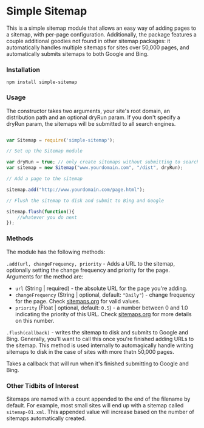 # Simple Sitemap

This is a simple sitemap module that allows an easy way of adding pages to a sitemap, with per-page configuration. Additionally, the package features a couple additional goodies not found in other sitemap packages: it automatically handles multiple sitemaps for sites over 50,000 pages, and automatically submits sitemaps to both Google and Bing.

### Installation

`npm install simple-sitemap`

### Usage

The constructor takes two arguments, your site's root domain, an distribution path and an optional dryRun param. If you don't specify a dryRun param, the sitemaps will be submitted to all search engines.

~~~javascript

var Sitemap = require('simple-sitemap');

// Set up the Sitemap module

var dryRun = true; // only create sitemaps without submitting to search engines
var sitemap = new Sitemap("www.yourdomain.com", "/dist", dryRun);

// Add a page to the sitemap

sitemap.add("http://www.yourdomain.com/page.html");

// Flush the sitemap to disk and submit to Bing and Google

sitemap.flush(function(){
    //whatever you do next
});
~~~

### Methods

The module has the following methods:

`.add(url, changeFrequency, priority` - Adds a URL to the sitemap, optionally setting the change frequency and priority for the page. Arguments for the method are:

* `url` (String | required) - the absolute URL for the page you're adding.
* `changeFrequency` (String | optional, default: `"Daily"`) - change frequency for the page. Check [sitemaps.org](http://www.sitemaps.org/protocol.html) for valid values.
* `priority` (Float | optional, default: `0.5`) - a number between 0 and 1.0 indicating the priority of this URL. Check [sitemaps.org](http://www.sitemaps.org/protocol.html) for more details on this number.

`.flush(callback)` - writes the sitemap to disk and submits to Google and Bing. Generally, you'll want to call this once you're finished adding URLs to the sitemap. This method is used internally to automagically handle writing sitemaps to disk in the case of sites with more thatn 50,000 pages.

Takes a callback that will run when it's finished submitting to Google and Bing.

### Other Tidbits of Interest

Sitemaps are named with a count appended to the end of the filename by default. For example, most small sites will end up with a sitemap called `sitemap-01.xml`. This appended value will increase based on the number of sitemaps automatically created.
